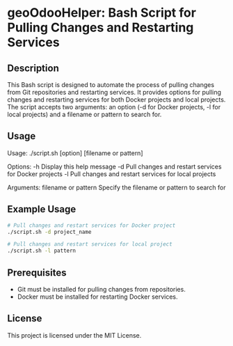# geoOdooHelper: Bash Script for Pulling Changes and Restarting Services

## Description
This Bash script is designed to automate the process of pulling changes from Git repositories and restarting services. It provides options for pulling changes and restarting services for both Docker projects and local projects. The script accepts two arguments: an option (-d for Docker projects, -l for local projects) and a filename or pattern to search for.

## Usage
Usage: ./script.sh [option] [filename or pattern]

Options:
-h Display this help message
-d Pull changes and restart services for Docker projects
-l Pull changes and restart services for local projects

Arguments:
filename or pattern Specify the filename or pattern to search for


## Example Usage
```bash
# Pull changes and restart services for Docker project
./script.sh -d project_name

# Pull changes and restart services for local project
./script.sh -l pattern
```

## Prerequisites
* Git must be installed for pulling changes from repositories.
* Docker must be installed for restarting Docker services.


## License
This project is licensed under the MIT License.
